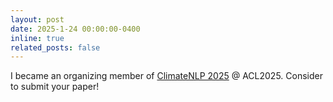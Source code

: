 ```yaml
---
layout: post
date: 2025-1-24 00:00:00-0400
inline: true
related_posts: false
---
```


I became an organizing member of [ClimateNLP 2025](https://nlp4climate.github.io/) @ ACL2025. Consider to submit your paper!
